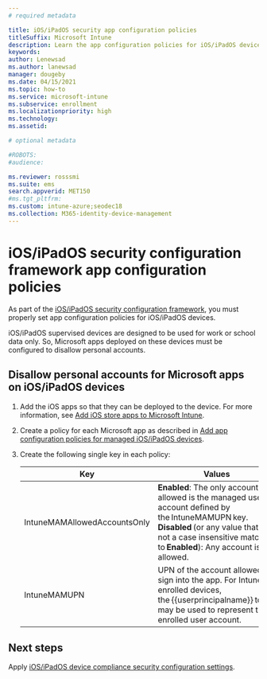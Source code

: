 ```yaml
---
# required metadata

title: iOS/iPadOS security app configuration policies
titleSuffix: Microsoft Intune
description: Learn the app configuration policies for iOS/iPadOS devices.
keywords:
author: Lenewsad
ms.author: lanewsad
manager: dougeby
ms.date: 04/15/2021
ms.topic: how-to
ms.service: microsoft-intune
ms.subservice: enrollment
ms.localizationpriority: high
ms.technology:
ms.assetid: 

# optional metadata

#ROBOTS:
#audience:

ms.reviewer: rosssmi
ms.suite: ems
search.appverid: MET150
#ms.tgt_pltfrm:
ms.custom: intune-azure;seodec18
ms.collection: M365-identity-device-management
---
```


# iOS/iPadOS security configuration framework app configuration policies

As part of the [iOS/iPadOS security configuration framework](ios-ipados-configuration-framework.md), you must properly set app configuration policies for iOS/iPadOS devices.

iOS/iPadOS supervised devices are designed to be used for work or school data only. So, Microsoft apps deployed on these devices must be configured to disallow personal accounts.

## Disallow personal accounts for Microsoft apps on iOS/iPadOS devices

1. Add the iOS apps so that they can be deployed to the device. For more information, see [Add iOS store apps to Microsoft Intune](../apps/store-apps-ios.md).
2. Create a policy for each Microsoft app as described in [Add app configuration policies for managed iOS/iPadOS devices](../apps/app-configuration-policies-use-ios.md).
3. Create the following single key in each policy: 

    | Key | Values |
    | --- | --- |
    | IntuneMAMAllowedAccountsOnly | **Enabled**: The only account allowed is the managed user account defined by the IntuneMAMUPN key.<br>**Disabled** (or any value that is not a case insensitive match to **Enabled**): Any account is allowed. |
    | IntuneMAMUPN | UPN of the account allowed to sign into the app. For Intune enrolled devices, the {{userprincipalname}} token may be used to represent the enrolled user account. |

## Next steps
Apply [iOS/iPadOS device compliance security configuration settings](ios-ipados-device-compliance-security-configurations.md).
